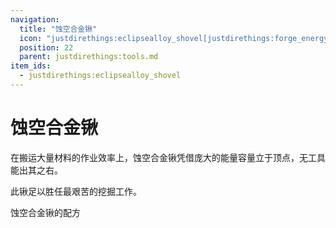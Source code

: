 ```yaml
---
navigation:
  title: "蚀空合金锹"
  icon: "justdirethings:eclipsealloy_shovel[justdirethings:forge_energy=500000]"
  position: 22
  parent: justdirethings:tools.md
item_ids:
  - justdirethings:eclipsealloy_shovel
---
```


# 蚀空合金锹

在搬运大量材料的作业效率上，蚀空合金锹凭借庞大的能量容量立于顶点，无工具能出其之右。

此锹足以胜任最艰苦的挖掘工作。

蚀空合金锹的配方

<Recipe id="justdirethings:eclipsealloy_shovel" />

